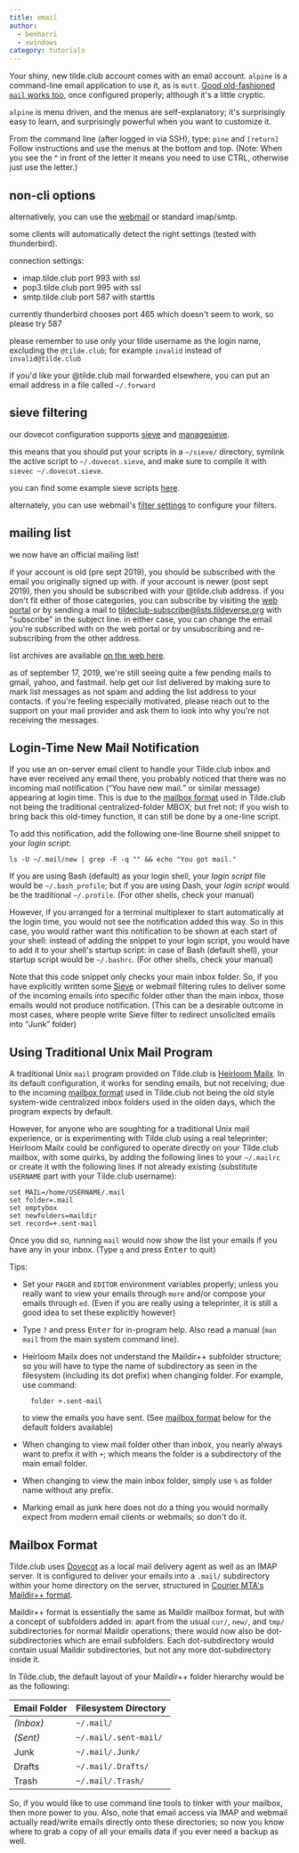 ```yaml
---
title: email
author:
  - benharri
  - xwindows
category: tutorials
---
```


Your shiny, new tilde.club account comes with an email account. `alpine`  is a command-line email application to use it, as is `mutt`. [Good old-fashioned `mail` works too](#using-traditional-unix-mail-program), once configured properly; although it's a little cryptic.

`alpine` is menu driven, and the menus are self-explanatory; it's surprisingly easy to learn, and surprisingly powerful when you want to customize it.

From the command line (after logged in via SSH), type: `pine` and `[return]`
Follow instructions and use the menus at the bottom and top. (Note: When you see the ^ in front of the letter it means you need to use CTRL, otherwise just use the letter.)

## non-cli options

alternatively, you can use the [webmail](https://webmail.tilde.club/) or standard imap/smtp.

some clients will automatically detect the right settings (tested with thunderbird).

connection settings:

- imap.tilde.club port 993 with ssl
- pop3.tilde.club port 995 with ssl
- smtp.tilde.club port 587 with starttls

currently thunderbird chooses port 465 which doesn't seem to work, so please try 587

please remember to use only your tilde username as the login name, excluding the `@tilde.club`; for example `invalid` instead of `invalid@tilde.club`

if you'd like your @tilde.club mail forwarded elsewhere, you can put an email 
address in a file called `~/.forward`

## sieve filtering

our dovecot configuration supports [sieve](http://sieve.info/) and 
[managesieve](https://wiki1.dovecot.org/ManageSieve).

this means that you should put your scripts in a `~/sieve/` directory,
symlink the active script to `~/.dovecot.sieve`, and make sure to compile it
with `sievec ~/.dovecot.sieve`.

you can find some example sieve scripts [here](
https://doc.dovecot.org/configuration_manual/sieve/examples/).

alternately, you can use webmail's [filter settings](
https://webmail.tilde.club/#/settings/filters) to configure your filters.

## mailing list

we now have an official mailing list!

if your account is old (pre sept 2019), you should be subscribed with the email
you originally signed up with. if your account is newer (post sept 2019), then 
you should be subscribed with your @tilde.club address. if you don't fit either
of those categories, you can subscribe by visiting the [web portal](
https://lists.tildeverse.org/postorius/lists/tildeclub.lists.tildeverse.org/)
or by sending a mail to tildeclub-subscribe@lists.tildeverse.org with "subscribe"
in the subject line. in either case, you can change the email you're subscribed
with on the web portal or by unsubscribing and re-subscribing from the other
address.

list archives are available [on the web here](
https://lists.tildeverse.org/hyperkitty/list/tildeclub@lists.tildeverse.org/).

as of september 17, 2019, we're still seeing quite a few pending mails to
gmail, yahoo, and fastmail. help get our list delivered by making sure to
mark list messages as not spam and adding the list address to your contacts.
if you're feeling especially motivated, please reach out to the support on
your mail provider and ask them to look into why you're not receiving the
messages.

## Login-Time New Mail Notification

If you use an on-server email client to handle your Tilde.club inbox
and have ever received any email there,
you probably noticed that there was no incoming mail notification
(<q>You have new mail.</q> or similar message)
appearing at login time.
This is due to the [mailbox format](#mailbox-format) used in Tilde.club
not being the traditional centralized-folder MBOX;
but fret not:
if you wish to bring back this old-timey function,
it can still be done by a one-line script.

To add this notification,
add the following one-line Bourne shell snippet
to your _login script_:

	ls -U ~/.mail/new | grep -F -q "" && echo "You got mail."

If you are using Bash (default) as your login shell,
your _login script_ file would be `~/.bash_profile`;
but if you are using Dash,
your _login script_ would be the traditional `~/.profile`.
(For other shells,
check your manual)

However,
if you arranged for a terminal multiplexer to start automatically
at the login time,
you would not see the notification added this way.
So in this case,
you would rather want this notification
to be shown at each start of your shell:
instead of adding the snippet to your login script,
you would have to add it to your shell's startup script:
in case of Bash (default shell),
your startup script would be `~/.bashrc`.
(For other shells,
check your manual)

Note that this code snippet
only checks your main inbox folder.
So,
if you have explicitly written some [Sieve](#sieve-filtering)
or webmail filtering rules
to deliver some of the incoming emails into specific folder
other than the main inbox,
those emails would not produce notification.
(This can be a desirable outcome in most cases,
where people write Sieve filter
to redirect unsolicited emails into <q>Junk</q> folder)

## Using Traditional Unix Mail Program

A traditional Unix `mail` program provided on Tilde.club
is [Heirloom Mailx](https://heirloom.sourceforge.net/mailx.html).
In its default configuration,
it works for sending emails,
but not receiving;
due to the incoming [mailbox format](#mailbox-format)
used in Tilde.club
not being the old style system-wide centralized inbox folders
used in the olden days,
which the program expects by default.

However,
for anyone who are soughting for a traditional Unix mail experience,
or is experimenting with Tilde.club using a real teleprinter;
Heirloom Mailx could be configured
to operate directly on your Tilde.club mailbox,
with some quirks,
by adding the following lines to your `~/.mailrc`
or create it with the following lines if not already existing
(substitute `USERNAME` part with your Tilde.club username):

	set MAIL=/home/USERNAME/.mail
	set folder=.mail
	set emptybox
	set newfolders=maildir
	set record=+.sent-mail

Once you did so,
running `mail` would now show the list your emails
if you have any in your inbox.
(Type `q` and press <kbd>Enter</kbd> to quit)

Tips:

- Set your `PAGER` and `EDITOR` environment variables properly;
	unless you really want to view your emails through `more`
	and/or compose your emails through `ed`.
	(Even if you are really using a teleprinter,
	it is still a good idea to set these explicitly however)
- Type `?` and press <kbd>Enter</kbd> for in-program help.
	Also read a manual
	(`man mail` from the main system command line).
- Heirloom Mailx does not understand the Maildir++ subfolder structure;
	so you will have to type the name of subdirectory
	as seen in the filesystem
	(including its dot prefix)
	when changing folder.
	For example,
	use command:
	
		folder +.sent-mail
	
	to view the emails you have sent.
	(See [mailbox format](#mailbox-format)
	below for the default folders available)
- When changing to view mail folder other than inbox,
	you nearly always want to prefix it with `+`;
	which means the folder is a subdirectory of the main email folder.
- When changing to view the main inbox folder,
	simply use `%` as folder name
	without any prefix.
- Marking email as junk here
	does not do a thing you would normally expect
	from modern email clients
	or webmails;
	so don't do it.

## Mailbox Format

Tilde.club uses [Dovecot](https://www.dovecot.org/) as a local mail delivery agent
as well as an IMAP server.
It is configured to deliver your emails
into a `.mail/` subdirectory
within your home directory on the server,
structured in [Courier MTA's Maildir++ format](https://www.courier-mta.org/imap/README.maildirquota.html).

Maildir++ format is essentially the same as Maildir mailbox format,
but with a concept of subfolders added in:
apart from the usual `cur/`,
`new/`,
and `tmp/` subdirectories for normal Maildir operations;
there would now also be dot-subdirectories
which are email subfolders.
Each dot-subdirectory
would contain usual Maildir subdirectories,
but not any more dot-subdirectory inside it.

In Tilde.club,
the default layout of your Maildir++ folder hierarchy
would be as the following:

| Email Folder | Filesystem Directory  |
|:-------------|:----------------------|
| _(Inbox)_    | `~/.mail/`            |
| _(Sent)_     | `~/.mail/.sent-mail/` |
| Junk         | `~/.mail/.Junk/`      |
| Drafts       | `~/.mail/.Drafts/`    |
| Trash        | `~/.mail/.Trash/`     |

So,
if you would like to use command line tools
to tinker with your mailbox,
then more power to you.
Also,
note that email access via IMAP and webmail
actually read/write emails directly onto these directories;
so now you know where to grab a copy of all your emails data
if you ever need a backup as well.
